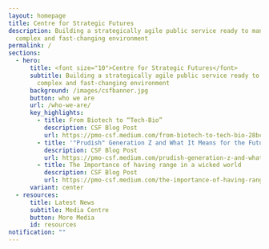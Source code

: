 ```yaml
---
layout: homepage
title: Centre for Strategic Futures
description: Building a strategically agile public service ready to manage a
  complex and fast-changing environment
permalink: /
sections:
  - hero:
      title: <font size="10">Centre for Strategic Futures</font>
      subtitle: Building a strategically agile public service ready to manage a
        complex and fast-changing environment
      background: /images/csfbanner.jpg
      button: who we are
      url: /who-we-are/
      key_highlights:
        - title: From Biotech to “Tech-Bio”
          description: CSF Blog Post
          url: https://pmo-csf.medium.com/from-biotech-to-tech-bio-28bc3062a6ac
        - title: '"Prudish" Generation Z and What It Means for the Future'
          description: CSF Blog Post
          url: https://pmo-csf.medium.com/prudish-generation-z-and-what-it-means-for-the-future-9bdca46d7f21
        - title: The Importance of having range in a wicked world
          description: CSF Blog Post
          url: https://pmo-csf.medium.com/the-importance-of-having-range-in-a-wicked-world-019af8948080
      variant: center
  - resources:
      title: Latest News
      subtitle: Media Centre
      button: More Media
      id: resources
notification: ""
---
```

